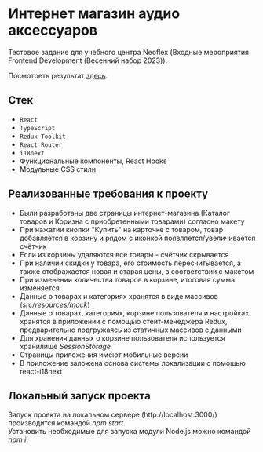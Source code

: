 # Интернет магазин аудио аксессуаров

Тестовое задание для учебного центра Neoflex (Входные мероприятия Frontend Development (Весенний набор 2023)).

Посмотреть результат [здесь](https://neoflex-internship.vercel.app/).

## Стек

- `React`
- `TypeScript`
- `Redux Toolkit`
- `React Router`
- `i18next`
- Функциональные компоненты, React Hooks
- Модульные CSS стили

## Реализованные требования к проекту

- Были разработаны две страницы интернет-магазина (Каталог товаров и Коризна с приобретенными товарами) согласно макету
- При нажатии кнопки "Купить" на карточке с товаром, товар добавляется в корзину и рядом с иконкой появляется/увеличивается счётчик
- Если из корзины удаляются все товары - счётчик скрывается
- При наличии скидки у товара, его стоимость пересчитывается, а также отображается новая и старая цены, в соответствии с макетом
- При изменении количества товаров в корзине, итоговая сумма изменяется
- Данные о товарах и категориях хранятся в виде массивов (_src/resources/mock_)
- Данные о товарах, категориях, корзине пользователя и настройках хранятся в приложении с помощью стейт-менеджера Redux, предварительно подгружаясь из статичных массивов с данными
- Для хранения данных о корзине пользователя используется хранилище _SessionStorage_
- Страницы приложения имеют мобильные версии
- В приложение заложена основа системы локализации с помощью react-i18next

## Локальный запуск проекта

Запуск проекта на локальном сервере (http://localhost:3000/) производится командой _npm start_.\
Установить необходимые для запуска модули Node.js можно командой _npm i_.
